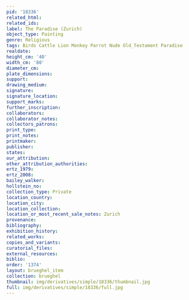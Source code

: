 ```yaml
---
pid: '18336'
related_html: 
related_ids: 
label: The Paradise (Zurich)
object_type: Painting
genre: Religious
tags: Birds Cattle Lion Monkey Parrot Nude Old_Testament Paradise
realdate: 
height_cm: '40'
width_cm: '80'
diameter_cm: 
plate_dimensions: 
support: 
drawing_medium: 
signature: 
signature_location: 
support_marks: 
further_inscription: 
collaborators: 
collaborator_notes: 
collectors_patrons: 
print_type: 
print_notes: 
printmaker: 
publisher: 
states: 
our_attribution: 
other_attribution_authorities: 
ertz_1979: 
ertz_2008: 
bailey_walker: 
hollstein_no: 
collection_type: Private
location_country: 
location_city: 
location_collection: 
location_or_most_recent_sale_notes: Zurich
provenance: 
bibliography: 
exhibition_history: 
related_works: 
copies_and_variants: 
curatorial_files: 
external_resources: 
biblio: 
order: '1374'
layout: brueghel_item
collection: brueghel
thumbnail: img/derivatives/simple/18336/thumbnail.jpg
full: img/derivatives/simple/18336/full.jpg
---
```

